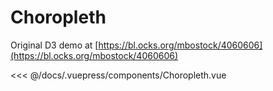 # Choropleth

Original D3 demo at [https://bl.ocks.org/mbostock/4060606](https://bl.ocks.org/mbostock/4060606)

<client-only>
  <choropleth/>
</client-only>

<<< @/docs/.vuepress/components/Choropleth.vue